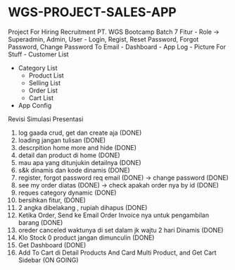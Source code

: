 # WGS-PROJECT-SALES-APP
Project For Hiring Recruitment PT. WGS Bootcamp Batch 7
Fitur
	- Role -> Superadmin, Admin, User
	- Login, Regist, Reset Password, Forgot Password, Change Password To Email
	- Dashboard
	- App Log
	- Picture For Stuff
	- Customer List 
  - Category List
	- Product List
	- Selling List
	- Order List
	- Cart List
  - App Config

Revisi Simulasi Presentasi
1. log gaada crud, get dan create aja (DONE)
2. loading jangan tulisan (DONE)
3. descrpition home  more and hide (DONE)
4. detail dan product di home (DONE)
5. mau apa yang ditunjukin detailnya (DONE)
6. s&k dinamis dan kode dinamis (DONE) 
7. register, forgot password req email (DONE) -> change password (DONE)
8. see my order diatas (DONE) -> check apakah order nya by id (DONE)
9. reques category dynamic (DONE)
10. bersihkan fitur, (DONE)
11. 2 angka dibelakang , rupiah dihapus (DONE)
12. Ketika Order, Send ke Email Order Invoice nya untuk pengambilan barang (DONE)
13. oreder canceled waktunya di set dalam jk wajtu 2 hari Dinamis (DONE)
14. Klo Stock 0 product jangan dimunculin (DONE)
15. Get Dashboard (DONE)
16. Add To Cart di Detail Products And Card Multi Product, and Get Cart Sidebar (ON GOING) 
